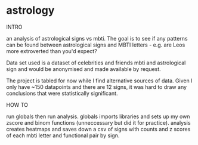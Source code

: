 # astrology
INTRO

an analysis of astrological signs vs mbti. The goal is to see if any patterns can be found between astrological signs and MBTI letters - e.g. are Leos more extroverted than you'd expect?

Data set used is a dataset of celebrities and friends mbti and astrological sign and would be anonymised and made available by request.

The project is tabled for now while I find alternative sources of data. Given I only have ~150 datapoints and there are 12 signs, it was hard to draw any conclusions that were statistically significant. 

HOW TO 

run globals then run analysis. 
globals imports libraries and sets up my own zscore and binom functions (unneccessary but did it for practice).
analysis creates heatmaps and saves down a csv of signs with counts and z scores of each mbti letter and functional pair by sign. 


